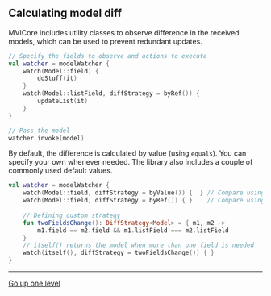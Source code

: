 ## Calculating model diff

MVICore includes utility classes to observe difference in the received models,
which can be used to prevent redundant updates.

```kotlin
// Specify the fields to observe and actions to execute
val watcher = modelWatcher {
    watch(Model::field) {
        doStuff(it)
    }
    watch(Model::listField, diffStrategy = byRef()) {
        updateList(it)
    }
}

// Pass the model
watcher.invoke(model)
```

By default, the difference is calculated by value (using `equals`). You can specify your own whenever needed.
The library also includes a couple of commonly used default values.

```kotlin
val watcher = modelWatcher {
    watch(Model::field, diffStrategy = byValue()) {  } // Compare using equals (default strategy)
    watch(Model::field, diffStrategy = byRef()) { }    // Compare using referential equality   
    
    // Defining custom strategy
    fun twoFieldsChange(): DiffStrategy<Model> = { m1, m2 -> 
        m1.field == m2.field && m1.listField === m2.listField
    }
    // itself() returns the model when more than one field is needed
    watch(itself(), diffStrategy = twoFieldsChange()) { } 
}
```
---

[Go up one level](README.md)
